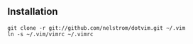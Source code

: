 Installation
------------
    git clone -r git://github.com/nelstrom/dotvim.git ~/.vim
    ln -s ~/.vim/vimrc ~/.vimrc

